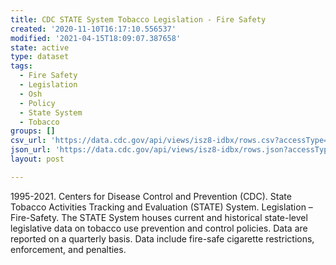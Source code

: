 ```yaml
---
title: CDC STATE System Tobacco Legislation - Fire Safety
created: '2020-11-10T16:17:10.556537'
modified: '2021-04-15T18:09:07.387658'
state: active
type: dataset
tags:
  - Fire Safety
  - Legislation
  - Osh
  - Policy
  - State System
  - Tobacco
groups: []
csv_url: 'https://data.cdc.gov/api/views/isz8-idbx/rows.csv?accessType=DOWNLOAD'
json_url: 'https://data.cdc.gov/api/views/isz8-idbx/rows.json?accessType=DOWNLOAD'
layout: post

---
```

1995-2021. Centers for Disease Control and Prevention (CDC). State Tobacco Activities Tracking and Evaluation (STATE) System. Legislation – Fire-Safety. The STATE System houses current and historical state-level legislative data on tobacco use prevention and control policies. Data are reported on a quarterly basis. Data include fire-safe cigarette restrictions, enforcement, and penalties.
